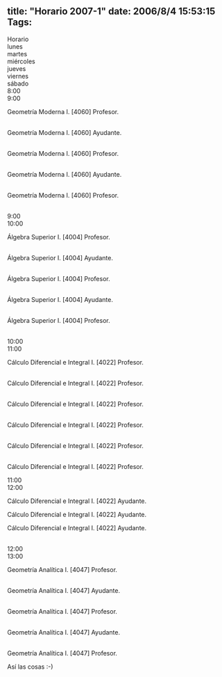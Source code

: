 title: "Horario 2007-1"
date: 2006/8/4 15:53:15
Tags: 
---
<p>Horario<br/>
lunes<br/>
martes<br/>
miércoles<br/>
jueves<br/>
viernes<br/>
sábado<br/>
8:00<br/>
9:00</p>

<p>Geometría Moderna I. [4060] Profesor.</p>

<p><br/>
Geometría Moderna I. [4060] Ayudante.</p>

<p><br/>
Geometría Moderna I. [4060] Profesor.</p>

<p><br/>
Geometría Moderna I. [4060] Ayudante.</p>

<p><br/>
Geometría Moderna I. [4060] Profesor.</p>

<p><br/>
9:00<br/>
10:00</p>

<p>Álgebra Superior I. [4004] Profesor.</p>

<p><br/>
Álgebra Superior I. [4004] Ayudante.</p>

<p><br/>
Álgebra Superior I. [4004] Profesor.</p>

<p><br/>
Álgebra Superior I. [4004] Ayudante.</p>

<p><br/>
Álgebra Superior I. [4004] Profesor.</p>

<p><br/>
10:00<br/>
11:00</p>

<p>Cálculo Diferencial e Integral I. [4022] Profesor.</p>

<p><br/>
Cálculo Diferencial e Integral I. [4022] Profesor.</p>

<p><br/>
Cálculo Diferencial e Integral I. [4022] Profesor.</p>

<p><br/>
Cálculo Diferencial e Integral I. [4022] Profesor.</p>

<p><br/>
Cálculo Diferencial e Integral I. [4022] Profesor.</p>

<p><br/>
Cálculo Diferencial e Integral I. [4022] Profesor.</p>

<p>11:00<br/>
12:00</p>

<p>Cálculo Diferencial e Integral I. [4022] Ayudante.</p>



<p>Cálculo Diferencial e Integral I. [4022] Ayudante.</p>



<p>Cálculo Diferencial e Integral I. [4022] Ayudante.</p>

<p><br/>
12:00<br/>
13:00</p>

<p>Geometría Analítica I. [4047] Profesor.</p>

<p><br/>
Geometría Analítica I. [4047] Ayudante.</p>

<p><br/>
Geometría Analítica I. [4047] Profesor.</p>

<p><br/>
Geometría Analítica I. [4047] Ayudante.</p>

<p><br/>
Geometría Analítica I. [4047] Profesor.</p>



<p>Así las cosas :-)</p>
